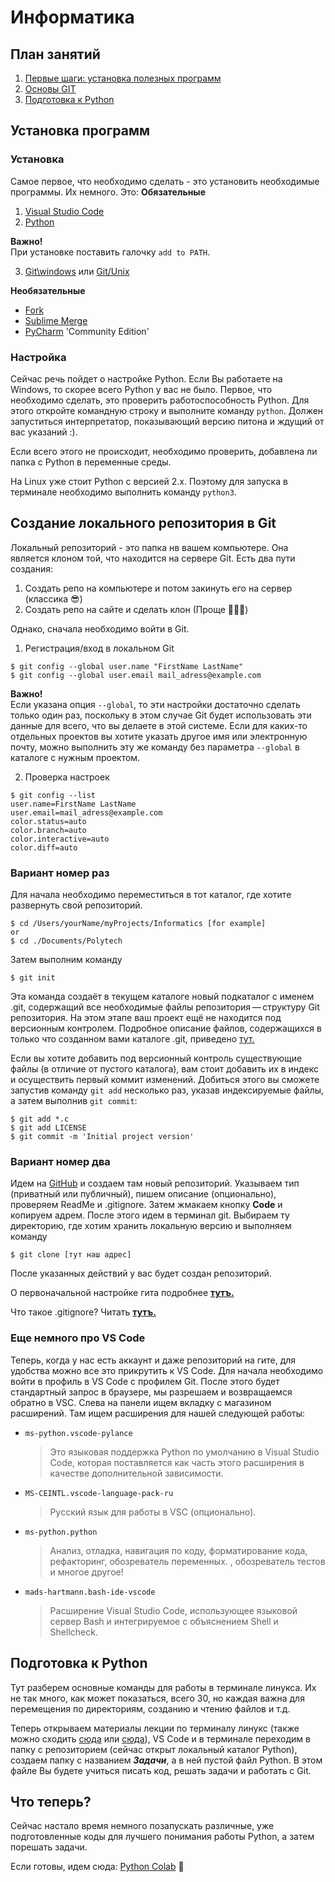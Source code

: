 # Информатика
## План занятий
1. [Первые шаги: установка полезных программ](#title1)
2. [Основы GIT](#title2)
3. [Подготовка к Python](#title3)

## <a id="title1">Установка программ</a>

### Установка

Самое первое, что необходимо сделать - это установить необходимые программы.
Их немного. Это:
**Обязательные**
1. [Visual Studio Code](https://code.visualstudio.com/download)
2. [Python](https://www.python.org/downloads/)

**Важно!**  
При установке поставить галочку `add to PATH`.

3. [Git\windows](https://git-scm.com/download/win) или [Git/Unix](https://git-scm.com/book/ru/v2/Введение-Установка-Git)


**Необязательные**

   * [Fork](https://git-fork.com)
   * [Sublime Merge](https://www.sublimemerge.com/download)
   * [PyCharm](https://www.jetbrains.com/ru-ru/pycharm/) 'Community Edition'
   
### Настройка

Сейчас речь пойдет о настройке Python.
Если Вы работаете на Windows, то скорее всего Python у вас не было. Первое, что необходимо сделать, это проверить работоспособность Python. Для этого откройте командную строку и выполните команду `python`. Должен запуститься интерпретатор, показывающий версию питона и ждущий от вас указаний :).

Если всего этого не происходит, необходимо проверить, добавлена ли папка с Python в переменные среды.

На Linux уже стоит Python с версией 2.х. Поэтому для запуска в терминале необходимо выполнить команду `python3`.

## <a id="title2">Создание локального репозитория в Git</a>

Локальный репозиторий - это папка нв вашем компьютере. Она является клоном той, что находится на сервере Git. Есть два пути создания:

1. Создать репо на компьютере и потом закинуть его на сервер (классика 😎)
2. Создать репо на сайте и сделать клон (Проще 🤷🏼‍♂️)

Однако, сначала необходимо войти в Git.
1. Регистрация/вход в локальном Git
   
```
$ git config --global user.name "FirstName LastName"
$ git config --global user.email mail_adress@example.com
```
**Важно!**  
Если указана опция `--global`, то эти настройки достаточно сделать только один раз, поскольку в этом случае Git будет использовать эти данные для всего, что вы делаете в этой системе. Если для каких-то отдельных проектов вы хотите указать другое имя или электронную почту, можно выполнить эту же команду без параметра `--global` в каталоге с нужным проектом.

2. Проверка настроек

```
$ git config --list
user.name=FirstName LastName
user.email=mail_adress@example.com
color.status=auto
color.branch=auto
color.interactive=auto
color.diff=auto
```
### Вариант номер раз

Для начала необходимо переместиться в тот каталог, где хотите развернуть свой репозиторий.

```
$ cd /Users/yourName/myProjects/Informatics [for example]
or
$ cd ./Documents/Polytech
```

Затем выполним команду

```
$ git init
```

Эта команда создаёт в текущем каталоге новый подкаталог с именем .git, содержащий все необходимые файлы репозитория — структуру Git репозитория. На этом этапе ваш проект ещё не находится под версионным контролем. Подробное описание файлов, содержащихся в только что созданном вами каталоге .git, приведено [тут.](https://git-scm.com/book/ru/v2/Git-изнутри-Сантехника-и-Фарфор#ch10-git-internals)


Если вы хотите добавить под версионный контроль существующие файлы (в отличие от пустого каталога), вам стоит добавить их в индекс и осуществить первый коммит изменений. Добиться этого вы сможете запустив команду `git add` несколько раз, указав индексируемые файлы, а затем выполнив `git commit`:

```
$ git add *.c
$ git add LICENSE
$ git commit -m 'Initial project version'
```

### Вариант номер два

Идем на [GitHub](https://github.com) и создаем там новый репозиторий. Указываем тип (приватный или публичный), пишем описание (опционально), проверяем ReadMe и .gitignore. Затем жмакаем кнопку **Code** и копируем адрем. После этого идем в терминал git. 
Выбираем ту директорию, где хотим хранить локальную версию и выполняем команду

```
$ git clone [тут наш адрес]
```
После указанных действий у вас будет создан репозиторий.

О первоначальной настройке гита подробнее [**тутъ.**](https://git-scm.com/book/ru/v2/Введение-Первоначальная-настройка-Git)


Что такое .gitignore? Читать [**тутъ.**](https://docs.github.com/ru/get-started/getting-started-with-git/ignoring-files)


### Еще немного про VS Code

Теперь, когда у нас есть аккаунт и даже репозиторий на гите, для удобства можно все это прикрутить к VS Code. Для начала необходимо войти в профиль в VS Code с профилем Git. 
После этого будет стандартный запрос в браузере, мы разрешаем и возвращаемся обратно в VSC. Слева на панели ищем вкладку с магазином расширений. Там ищем расширения для нашей следующей работы:

* `ms-python.vscode-pylance`  
  > Это языковая поддержка Python по умолчанию в Visual Studio Code, которая поставляется как часть этого расширения в качестве дополнительной зависимости.
* `MS-CEINTL.vscode-language-pack-ru`
   > Русский язык для работы в VSC (опционально).
* `ms-python.python`
  > Анализ, отладка, навигация по коду, форматирование кода, рефакторинг, обозреватель переменных. , обозреватель тестов и многое другое!
* `mads-hartmann.bash-ide-vscode`
  > Расширение Visual Studio Code, использующее языковой сервер Bash и интегрируемое с объяснением Shell и Shellcheck.



## <a id="title3">Подготовка к Python</a>

Тут разберем основные команды для работы в терминале линукса. Их не так много, как может показаться, всего 30, но каждая важна для перемещения по директориям, созданию и чтению файлов и т.д.

Теперь открываем материалы лекции по терминалу линукс (также можно сходить [сюда](https://proglib.io/p/bash-commands-for-beginners) или [сюда](https://linuxmint.su/2022/11/10/31-команда-linux-которую-должен-знать-каждый/)), VS Code и в терминале переходим в папку с репозиторием (сейчас открыт локальный каталог Python), создаем папку с названием ***Задачи***, а в ней пустой файл Python. В этом файле Вы будете учиться писать код, решать задачи и работать с Git. 

## Что теперь?

Сейчас настало время немного позапускать различные, уже подготовленные коды для лучшего понимания работы Python, а затем порешать задачи.

Если готовы, идем сюда:
[Python Colab](https://drive.google.com/file/d/1EzB_QT2jZtir16o2T8JwS_Lfb7tXbNEX/view?usp=sharing) 🙂
